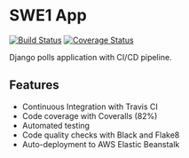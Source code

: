 # SWE1 App

[![Build Status](https://app.travis-ci.com/thetanishrana/swe1-app.svg?branch=main)](https://app.travis-ci.com/thetanishrana/swe1-app)
[![Coverage Status](https://coveralls.io/repos/github/thetanishrana/swe1-app/badge.svg?branch=main&t=2)](https://coveralls.io/github/thetanishrana/swe1-app?branch=main)

Django polls application with CI/CD pipeline.

## Features
- Continuous Integration with Travis CI
- Code coverage with Coveralls (82%)
- Automated testing
- Code quality checks with Black and Flake8
- Auto-deployment to AWS Elastic Beanstalk
